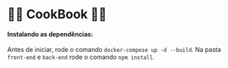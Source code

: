# :man_cook: CookBook :man_cook:

#### Instalando as dependências:

Antes de iniciar, rode o comando `docker-compose up -d --build`.
Na pasta `front-end` e `back-end` rode o comando `npm install`.
